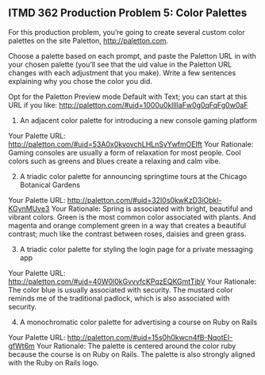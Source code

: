 ## ITMD 362 Production Problem 5: Color Palettes

For this production problem, you’re going to create several custom color palettes on the site Paletton, http://paletton.com.

Choose a palette based on each prompt, and paste the Paletton URL in with your chosen palette (you’ll see that the uid value in the Paletton URL changes with each adjustment that you make). Write a few sentences explaining why you chose the color you did.

Opt for the Paletton Preview mode Default with Text; you can start at this URL if you like: http://paletton.com/#uid=1000u0kllllaFw0g0qFqFg0w0aF

1. An adjacent color palette for introducing a new console gaming platform

Your Palette URL: http://paletton.com/#uid=53A0x0kvovchLHLnSyYwfmOEIft
Your Rationale: Gaming consoles are usually a form of relaxation for most people. Cool colors such as greens and blues
create a relaxing and calm vibe.

2. A triadic color palette for announcing springtime tours at the Chicago Botanical Gardens

Your Palette URL: http://paletton.com/#uid=32I0s0kwKzD3iObkl-KGynMUve3
Your Rationale: Spring is associated with bright, beautiful and vibrant colors. Green is the most common color associated with
plants. And magenta and orange complement green in a way that creates a beautiful contrast; much like the contrast between
roses, daisies and green grass.

3. A triadic color palette for styling the login page for a private messaging app

Your Palette URL: http://paletton.com/#uid=40W0l0kGvvvfcKPqzEQKGmtTibV
Your Rationale: The color blue is usually associated with security. The mustard color reminds me of the 
traditional padlock, which is also associated with security.

4. A monochromatic color palette for advertising a course on Ruby on Rails

Your Palette URL: http://paletton.com/#uid=15s0h0kwcn4fB-NqotEI-gfWt6m
Your Rationale: The palette is centered around the color ruby because the course is on Ruby on Rails. The palette is also
strongly aligned with the Ruby on Rails logo.

